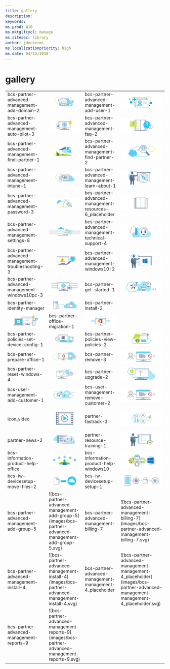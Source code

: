 ```yaml
---
title: gallery
description:  
keywords: 
ms.prod: W10
ms.mktglfcycl: manage
ms.sitesec: library
author: jdeckerms
ms.localizationpriority: high
ms.date: 04/15/2018
---
```


# gallery

| | | | |
--- | --- | --- | ---
bcs-partner-advanced-management-add-domain-2 | ![bcs-partner-advanced-management-add-domain-2](images/bcs-partner-advanced-management-add-domain-2.svg) | bcs-partner-advanced-management-add-user-1 | ![bcs-partner-advanced-management-add-user-1](images/bcs-partner-advanced-management-add-user-1.svg)
bcs-partner-advanced-management-auto-pilot-3 | ![bcs-partner-advanced-management-auto-pilot-3](images/bcs-partner-advanced-management-auto-pilot-3.svg) | bcs-partner-advanced-management-faq-2 | ![bcs-partner-advanced-management-faq-2](images/bcs-partner-advanced-management-faq-2.svg)
bcs-partner-advanced-management-find-partner-1 | ![bcs-partner-advanced-management-find-partner-1](images/bcs-partner-advanced-management-find-partner-1.svg) | bcs-partner-advanced-management-find-partner-2 | ![bcs-partner-advanced-management-find-partner-2](images/bcs-partner-advanced-management-find-partner-2.svg)
bcs-partner-advanced-management-intune-1 | ![bcs-partner-advanced-management-intune-1](images/bcs-partner-advanced-management-intune-1.svg) | bcs-partner-advanced-management-learn-about-1 | ![bcs-partner-advanced-management-learn-about-1](images/bcs-partner-advanced-management-learn-about-1.svg)
bcs-partner-advanced-management-password-3 | ![bcs-partner-advanced-management-password-3](images/bcs-partner-advanced-management-password-3.svg) | bcs-partner-advanced-management-resources-6_placeholder | ![bcs-partner-advanced-management-resources-6_placeholder](images/bcs-partner-advanced-management-resources-6_placeholder.svg)
bcs-partner-advanced-management-settings-8 | ![bcs-partner-advanced-management-settings-8](images/bcs-partner-advanced-management-settings-8.svg) | bcs-partner-advanced-management-technical-support-4 | ![bcs-partner-advanced-management-technical-support-4](images/bcs-partner-advanced-management-technical-support-4.svg)
bcs-partner-advanced-management-troubleshooting-3 | ![bcs-partner-advanced-management-troubleshooting-3](images/bcs-partner-advanced-management-troubleshooting-3.svg) | bcs-partner-advanced-management-windows10-2 | ![bcs-partner-advanced-management-windows10-2](images/bcs-partner-advanced-management-windows10-2.svg)
bcs-partner-advanced-management-windows10pc-3 | ![bcs-partner-advanced-management-windows10pc-3](images/bcs-partner-advanced-management-windows10pc-3.svg) | bcs-partner-get-started-1 | ![bcs-partner-get-started-1](images/bcs-partner-get-started-1.svg)
bcs-partner-identity-manager | ![bcs-partner-identity-manager](images/bcs-partner-identity-manager.svg) | bcs-partner-install-2
![bcs-partner-install-2](images/bcs-partner-install-2.svg) | bcs-partner-office-migration-1 | ![bcs-partner-office-migration-1](images/bcs-partner-office-migration-1.svg)
bcs-partner-policies-set-device-config-1 | ![bcs-partner-policies-set-device-config-1](images/bcs-partner-policies-set-device-config-1.svg) | bcs-partner-policies-view-policies-2 | ![bcs-partner-policies-view-policies-2](images/bcs-partner-policies-view-policies-2.svg)
bcs-partner-prepare-office-1 | ![bcs-partner-prepare-office-1](images/bcs-partner-prepare-office-1.svg) | bcs-partner-remove-3 | ![bcs-partner-remove-3](images/bcs-partner-remove-3.svg) 
 bcs-partner-reset-windows-4 | ![bcs-partner-reset-windows-4](images/bcs-partner-reset-windows-4.svg) | bcs-partner-upgrade-2 | ![bcs-partner-upgrade-2](images/bcs-partner-upgrade-2.svg)
bcs-user-management-add-customer-1 | ![bcs-user-management-add-customer-1](images/bcs-user-management-add-customer-1.svg) | bcs-user-management-remove-customer-2 | ![bcs-user-management-remove-customer-2](images/bcs-user-management-remove-customer-2.svg)
icon_video | ![icon_video](images/icon_video.svg) | partner-fastrack-3 | ![partner-fastrack-3](images/partner-fastrack-3.svg)
partner-news-2 | ![partner-news-2](images/partner-news-2.svg) | partner-resource-training-1 | ![partner-resource-training-1](images/partner-resource-training-1.svg)
bcs-information-product-help-office | ![bcs-information-product-help-office](images/bcs-information-product-help-office.svg) | bcs-information-product-help-windows10 | ![bcs-information-product-help-windows10](images/bcs-information-product-help-windows10.svg)
bcs-iw-devicesetup-move-files-2 | ![bcs-iw-devicesetup-move-files-2](images/bcs-iw-devicesetup-move-files-2.svg) | bcs-iw-devicesetup-setup-1 | ![bcs-iw-devicesetup-setup-1](images/bcs-iw-devicesetup-setup-1.svg)
bcs-partner-advanced-management- add-group-5 | ![bcs-partner-advanced-management- add-group-5](images/bcs-partner-advanced-management- add-group-5.svg) | bcs-partner-advanced-management- billing-7 | ![bcs-partner-advanced-management- billing-7](images/bcs-partner-advanced-management- billing-7.svg)
bcs-partner-advanced-management- install-4 | ![bcs-partner-advanced-management- install-4](images/bcs-partner-advanced-management- install-4.svg) | bcs-partner-advanced-management- management-4_placeholder | ![bcs-partner-advanced-management- management-4_placeholder](images/bcs-partner-advanced-management- management-4_placeholder.svg)
bcs-partner-advanced-management- reports-9 | ![bcs-partner-advanced-management- reports-9](images/bcs-partner-advanced-management- reports-9.svg) | |